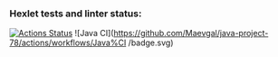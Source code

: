 ### Hexlet tests and linter status:
[![Actions Status](https://github.com/Maevgal/java-project-78/actions/workflows/hexlet-check.yml/badge.svg)](https://github.com/Maevgal/java-project-78/actions)
![Java CI](https://github.com/Maevgal/java-project-78/actions/workflows/Java%CI
/badge.svg)
